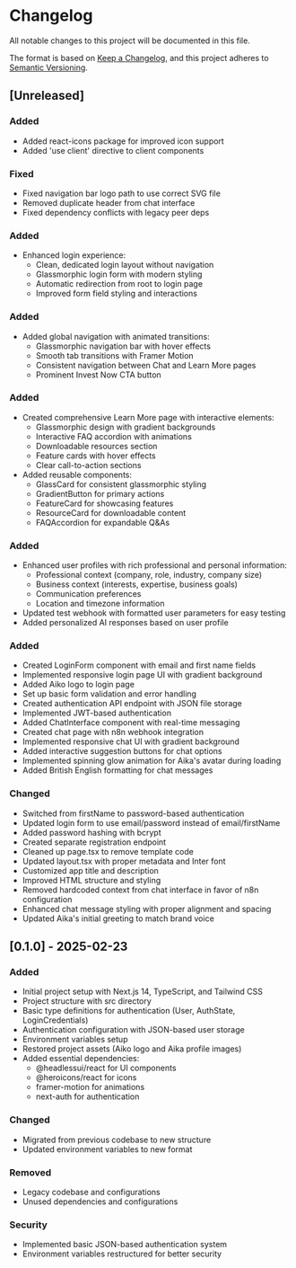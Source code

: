 # Changelog

All notable changes to this project will be documented in this file.

The format is based on [Keep a Changelog](https://keepachangelog.com/en/1.0.0/),
and this project adheres to [Semantic Versioning](https://semver.org/spec/v2.0.0.html).

## [Unreleased]

### Added
- Added react-icons package for improved icon support
- Added 'use client' directive to client components

### Fixed
- Fixed navigation bar logo path to use correct SVG file
- Removed duplicate header from chat interface
- Fixed dependency conflicts with legacy peer deps

### Added
- Enhanced login experience:
  - Clean, dedicated login layout without navigation
  - Glassmorphic login form with modern styling
  - Automatic redirection from root to login page
  - Improved form field styling and interactions

### Added
- Added global navigation with animated transitions:
  - Glassmorphic navigation bar with hover effects
  - Smooth tab transitions with Framer Motion
  - Consistent navigation between Chat and Learn More pages
  - Prominent Invest Now CTA button

### Added
- Created comprehensive Learn More page with interactive elements:
  - Glassmorphic design with gradient backgrounds
  - Interactive FAQ accordion with animations
  - Downloadable resources section
  - Feature cards with hover effects
  - Clear call-to-action sections
- Added reusable components:
  - GlassCard for consistent glassmorphic styling
  - GradientButton for primary actions
  - FeatureCard for showcasing features
  - ResourceCard for downloadable content
  - FAQAccordion for expandable Q&As

### Added
- Enhanced user profiles with rich professional and personal information:
  - Professional context (company, role, industry, company size)
  - Business context (interests, expertise, business goals)
  - Communication preferences
  - Location and timezone information
- Updated test webhook with formatted user parameters for easy testing
- Added personalized AI responses based on user profile

### Added
- Created LoginForm component with email and first name fields
- Implemented responsive login page UI with gradient background
- Added Aiko logo to login page
- Set up basic form validation and error handling
- Created authentication API endpoint with JSON file storage
- Implemented JWT-based authentication
- Added ChatInterface component with real-time messaging
- Created chat page with n8n webhook integration
- Implemented responsive chat UI with gradient background
- Added interactive suggestion buttons for chat options
- Implemented spinning glow animation for Aika's avatar during loading
- Added British English formatting for chat messages

### Changed
- Switched from firstName to password-based authentication
- Updated login form to use email/password instead of email/firstName
- Added password hashing with bcrypt
- Created separate registration endpoint
- Cleaned up page.tsx to remove template code
- Updated layout.tsx with proper metadata and Inter font
- Customized app title and description
- Improved HTML structure and styling
- Removed hardcoded context from chat interface in favor of n8n configuration
- Enhanced chat message styling with proper alignment and spacing
- Updated Aika's initial greeting to match brand voice

## [0.1.0] - 2025-02-23

### Added
- Initial project setup with Next.js 14, TypeScript, and Tailwind CSS
- Project structure with src directory
- Basic type definitions for authentication (User, AuthState, LoginCredentials)
- Authentication configuration with JSON-based user storage
- Environment variables setup
- Restored project assets (Aiko logo and Aika profile images)
- Added essential dependencies:
  - @headlessui/react for UI components
  - @heroicons/react for icons
  - framer-motion for animations
  - next-auth for authentication

### Changed
- Migrated from previous codebase to new structure
- Updated environment variables to new format

### Removed
- Legacy codebase and configurations
- Unused dependencies and configurations

### Security
- Implemented basic JSON-based authentication system
- Environment variables restructured for better security
